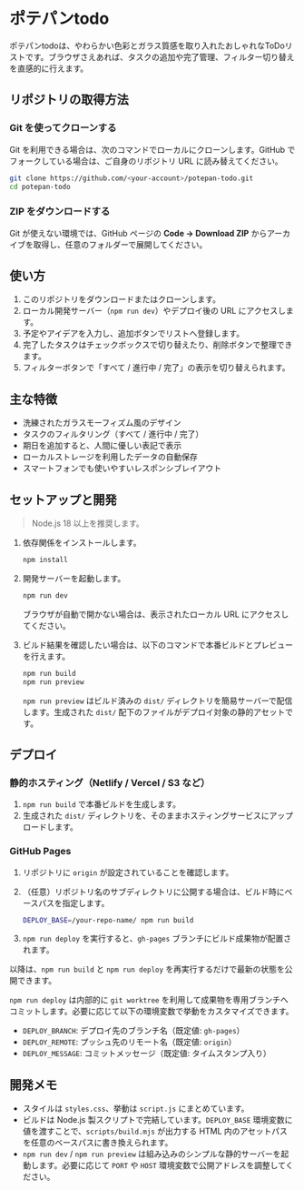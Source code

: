 # ポテパンtodo

ポテパンtodoは、やわらかい色彩とガラス質感を取り入れたおしゃれなToDoリストです。ブラウザさえあれば、タスクの追加や完了管理、フィルター切り替えを直感的に行えます。

## リポジトリの取得方法

### Git を使ってクローンする

Git を利用できる場合は、次のコマンドでローカルにクローンします。GitHub でフォークしている場合は、ご自身のリポジトリ URL に読み替えてください。

```bash
git clone https://github.com/<your-account>/potepan-todo.git
cd potepan-todo
```

### ZIP をダウンロードする

Git が使えない環境では、GitHub ページの **Code → Download ZIP** からアーカイブを取得し、任意のフォルダーで展開してください。

## 使い方

1. このリポジトリをダウンロードまたはクローンします。
2. ローカル開発サーバー（`npm run dev`）やデプロイ後の URL にアクセスします。
3. 予定やアイデアを入力し、追加ボタンでリストへ登録します。
4. 完了したタスクはチェックボックスで切り替えたり、削除ボタンで整理できます。
5. フィルターボタンで「すべて / 進行中 / 完了」の表示を切り替えられます。

## 主な特徴

- 洗練されたガラスモーフィズム風のデザイン
- タスクのフィルタリング（すべて / 進行中 / 完了）
- 期日を追加すると、人間に優しい表記で表示
- ローカルストレージを利用したデータの自動保存
- スマートフォンでも使いやすいレスポンシブレイアウト

## セットアップと開発

> Node.js 18 以上を推奨します。

1. 依存関係をインストールします。

   ```bash
   npm install
   ```

2. 開発サーバーを起動します。

   ```bash
   npm run dev
   ```

   ブラウザが自動で開かない場合は、表示されたローカル URL にアクセスしてください。

3. ビルド結果を確認したい場合は、以下のコマンドで本番ビルドとプレビューを行えます。

   ```bash
   npm run build
   npm run preview
   ```

   `npm run preview` はビルド済みの `dist/` ディレクトリを簡易サーバーで配信します。生成された `dist/` 配下のファイルがデプロイ対象の静的アセットです。

## デプロイ

### 静的ホスティング（Netlify / Vercel / S3 など）

1. `npm run build` で本番ビルドを生成します。
2. 生成された `dist/` ディレクトリを、そのままホスティングサービスにアップロードします。

### GitHub Pages

1. リポジトリに `origin` が設定されていることを確認します。
2. （任意）リポジトリ名のサブディレクトリに公開する場合は、ビルド時にベースパスを指定します。

   ```bash
   DEPLOY_BASE=/your-repo-name/ npm run build
   ```

3. `npm run deploy` を実行すると、`gh-pages` ブランチにビルド成果物が配置されます。

以降は、`npm run build` と `npm run deploy` を再実行するだけで最新の状態を公開できます。

`npm run deploy` は内部的に `git worktree` を利用して成果物を専用ブランチへコミットします。必要に応じて以下の環境変数で挙動をカスタマイズできます。

- `DEPLOY_BRANCH`: デプロイ先のブランチ名（既定値: `gh-pages`）
- `DEPLOY_REMOTE`: プッシュ先のリモート名（既定値: `origin`）
- `DEPLOY_MESSAGE`: コミットメッセージ（既定値: タイムスタンプ入り）

## 開発メモ

- スタイルは `styles.css`、挙動は `script.js` にまとめています。
- ビルドは Node.js 製スクリプトで完結しています。`DEPLOY_BASE` 環境変数に値を渡すことで、`scripts/build.mjs` が出力する HTML 内のアセットパスを任意のベースパスに書き換えられます。
- `npm run dev` / `npm run preview` は組み込みのシンプルな静的サーバーを起動します。必要に応じて `PORT` や `HOST` 環境変数で公開アドレスを調整してください。
